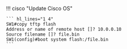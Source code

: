 !!! cisco "Update Cisco OS"

    ``` hl_lines="1 4"
    SW1#copy tftp flash
    Address or name of remote host []? 10.0.0.10
    Source filename []? file.bin
    SW1(config)#boot system flash:/file.bin
    ```